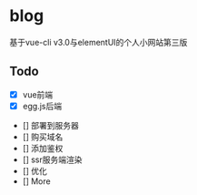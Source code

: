 # blog
基于vue-cli v3.0与elementUI的个人小网站第三版
## Todo
- [x] vue前端
- [x] egg.js后端
- [] 部署到服务器
- [] 购买域名
- [] 添加鉴权
- [] ssr服务端渲染
- [] 优化
- [] More
